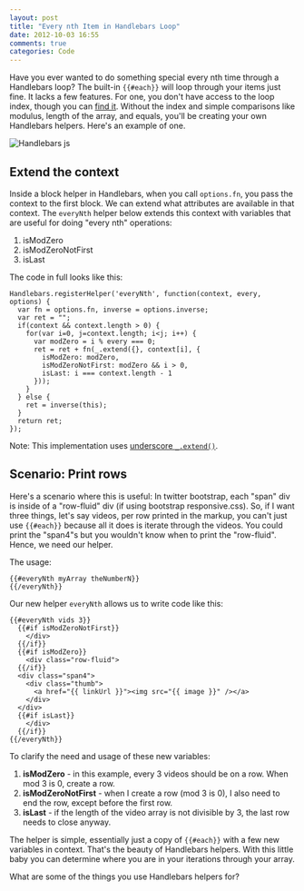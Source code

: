 ```yaml
---
layout: post
title: "Every nth Item in Handlebars Loop"
date: 2012-10-03 16:55
comments: true
categories: Code
---
```


Have you ever wanted to do something special every nth time through a Handlebars loop?  The built-in `{{#each}}` will loop through your items just fine.  It lacks a few features.  For one, you don't have access to the loop index, though you can [find it](http://rockycode.com/blog/handlebars-loop-index/).  Without the index and simple comparisons like modulus, length of the array, and equals, you'll be creating your own Handlebars helpers.  Here's an example of one.

![Handlebars js](http://blog.teamtreehouse.com/wp-content/uploads/2011/03/handlebars.png)

<!--more-->

## Extend the context

Inside a block helper in Handlebars, when you call `options.fn`, you pass the context to the first block.  We can extend what attributes are available in that context.  The `everyNth` helper below extends this context with variables that are useful for doing "every nth" operations:

1. isModZero
2. isModZeroNotFirst
3. isLast

The code in full looks like this:

    Handlebars.registerHelper('everyNth', function(context, every, options) {
      var fn = options.fn, inverse = options.inverse;
      var ret = "";
      if(context && context.length > 0) {
        for(var i=0, j=context.length; i<j; i++) {
          var modZero = i % every === 0;
          ret = ret + fn(_.extend({}, context[i], {
            isModZero: modZero,
            isModZeroNotFirst: modZero && i > 0,
            isLast: i === context.length - 1
          }));
        }
      } else {
        ret = inverse(this);
      }
      return ret;
    });

Note: This implementation uses [underscore `_.extend()`](http://underscorejs.org/#extend).

## Scenario: Print rows

Here's a scenario where this is useful:  In twitter bootstrap, each "span" div is inside of a "row-fluid" div (if using bootstrap responsive.css).  So, if I want three things, let's say videos, per row printed in the markup, you can't just use `{{#each}}` because all it does is iterate through the videos.  You could print the "span4"s but you wouldn't know when to print the "row-fluid".  Hence, we need our helper.

The usage:

    {{#everyNth myArray theNumberN}}
    {{/everyNth}}

Our new helper `everyNth` allows us to write code like this:

    {{#everyNth vids 3}}
      {{#if isModZeroNotFirst}}
        </div>
      {{/if}}
      {{#if isModZero}}
        <div class="row-fluid">
      {{/if}}
      <div class="span4">
        <div class="thumb">
          <a href="{{ linkUrl }}"><img src="{{ image }}" /></a>
        </div>
      </div>
      {{#if isLast}}
        </div>
      {{/if}}
    {{/everyNth}}

To clarify the need and usage of these new variables:

1. **isModZero** - in this example, every 3 videos should be on a row.  When mod 3 is 0, create a row.
2. **isModZeroNotFirst** - when I create a row (mod 3 is 0), I also need to end the row, except before the first row.
3. **isLast** - if the length of the video array is not divisible by 3, the last row needs to close anyway.

The helper is simple, essentially just a copy of `{{#each}}` with a few new variables in context.  That's the beauty of Handlebars helpers.  With this little baby you can determine where you are in your iterations through your array.

What are some of the things you use Handlebars helpers for?


